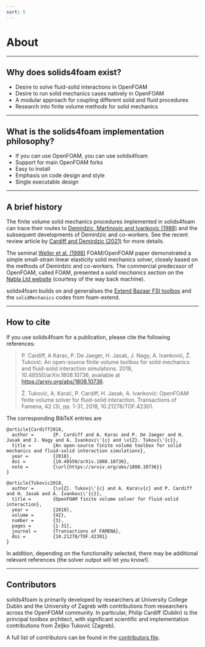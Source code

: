 ```yaml
---
sort: 5
---
```


# About

---

## Why does solids4foam exist?

* Desire to solve fluid-solid interactions in OpenFOAM
* Desire to run solid mechanics cases natively in OpenFOAM
* A modular approach for coupling different solid and fluid procedures
* Research into finite volume methods for solid mechanics

---

## What is the solids4foam implementation philosophy?

* If you can use OpenFOAM, you can use solids4foam
* Support for main OpenFOAM forks
* Easy to install
* Emphasis on code design and style
* Single executable design

---

## A brief history

<!-- markdown-link-check-disable -->
The finite volume solid mechanics procedures implemented in solids4foam can trace their routes to [Demirdzic, Martinovic and Ivankovic (1988)](https://tinyurl.com/demirdzic1988) and the subsequent developments of Demirdzic and co-workers. See the recent review article by [Cardiff and Demirdzic (2021)](https://link.springer.com/article/10.1007/s11831-020-09523-0#citeas) for more details.

The seminal [Weller et al. (1998)](https://aip.scitation.org/doi/abs/10.1063/1.168744) FOAM/OpenFOAM paper demonstrated a simple small-strain linear elasticity solid mechanics solver, closely based on the methods of Demirdzic and co-workers. The commercial predecssor of OpenFOAM, called FOAM, presented a *solid mechanics* section on the [Nabla Ltd website](https://web.archive.org/web/20041217102538/http://www.nabla.co.uk/main/solids.html#solids) (courtesy of the way back machine).

solids4foam builds on and generalises the [Extend Bazaar FSI toolbox](https://tinyurl.com/extendBazaar) and the `solidMechanics` codes from foam-extend.
<!-- markdown-link-check-enable -->

---

## How to cite

If you use solids4foam for a publication, please cite the following references:

> P. Cardiff, A Karac, P. De Jaeger, H. Jasak, J. Nagy, A. Ivanković, Ž. Tuković: An open-source finite volume toolbox for solid mechanics and fluid-solid interaction simulations. 2018, 10.48550/arXiv.1808.10736, available at https://arxiv.org/abs/1808.10736.
>
> Ž. Tuković, A. Karač, P. Cardiff, H. Jasak, A. Ivanković: OpenFOAM finite volume solver for fluid-solid interaction.  Transactions of Famena, 42 (3), pp. 1-31, 2018, 10.21278/TOF.42301.

The corresponding BibTeX entries are

```
@article{Cardiff2018,
  author =       {P. Cardiff and A. Karac and P. De Jaeger and H. Jasak and J. Nagy and A. Ivankovi\'{c} and \v{Z}. Tukovi\'{c}},
  title =        {An open-source finite volume toolbox for solid mechanics and fluid-solid interaction simulations},
  year =         {2018},
  doi =          {10.48550/arXiv.1808.10736},
  note =         {\url{https://arxiv.org/abs/1808.10736}}
}

@article{Tukovic2018,
  author =       {\v{Z}. Tukovi\'{c} and A. Kara\v{c} and P. Cardiff and H. Jasak and A. Ivankovi\'{c}},
  title =        {OpenFOAM finite volume solver for fluid-solid interaction},
  year =         {2018},
  volume =       {42},
  number =       {3},
  pages =        {1-31},
  journal =      {Transactions of FAMENA},
  doi =          {10.21278/TOF.42301}
}
```

In addition, depending on the functionality selected, there may be additional relevant references (the solver output will let you know!).

---

## Contributors

solids4foam is primarily developed by researchers at University College Dublin and the University of Zagreb with contributions from researchers across the OpenFOAM community. In particular, Philip Cardiff (Dublin) is the principal toolbox architect, with significant scientific and implementation contributions from Željko Tuković (Zagreb).

A full list of contributors can be found in the [contributors file](./CONTRIBUTORS.md).
